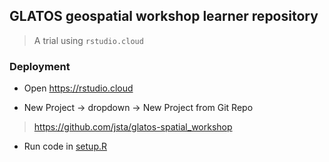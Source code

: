 
## GLATOS geospatial workshop learner repository

> A trial using `rstudio.cloud`

### Deployment

 * Open https://rstudio.cloud
 
 * New Project -> dropdown -> New Project from Git Repo
 
 > https://github.com/jsta/glatos-spatial_workshop
 
 * Run code in [setup.R](setup.R)
